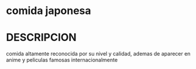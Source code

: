 # comida japonesa

#  DESCRIPCION
comida altamente reconocida por su nivel y calidad, ademas de aparecer en anime y peliculas famosas internacionalmente